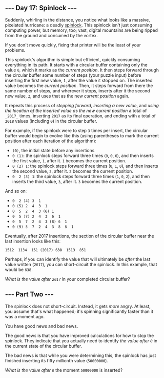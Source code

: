 ## --- Day 17: Spinlock ---

Suddenly, whirling in the distance, you notice what looks like a massive, <span title="You know, as opposed to all those non-pixelated hurricanes you see on TV.">pixelated hurricane</span>: a deadly [spinlock](https://en.wikipedia.org/wiki/Spinlock). This spinlock isn't just consuming computing power, but memory, too; vast, digital mountains are being ripped from the ground and consumed by the vortex.

If you don't move quickly, fixing that printer will be the least of your problems.

This spinlock's algorithm is simple but efficient, quickly consuming everything in its path. It starts with a circular buffer containing only the value `0`, which it marks as the _current position_. It then steps forward through the circular buffer some number of steps (your puzzle input) before inserting the first new value, `1`, after the value it stopped on. The inserted value becomes the _current position_. Then, it steps forward from there the same number of steps, and wherever it stops, inserts after it the second new value, `2`, and uses that as the new _current position_ again.

It repeats this process of _stepping forward_, _inserting a new value_, and _using the location of the inserted value as the new current position_ a total of `_2017_` times, inserting `2017` as its final operation, and ending with a total of `2018` values (including `0`) in the circular buffer.

For example, if the spinlock were to step `3` times per insert, the circular buffer would begin to evolve like this (using parentheses to mark the current position after each iteration of the algorithm):

*   `(0)`, the initial state before any insertions.
*   `0 (1)`: the spinlock steps forward three times (`0`, `0`, `0`), and then inserts the first value, `1`, after it. `1` becomes the current position.
*   `0 (2) 1`: the spinlock steps forward three times (`0`, `1`, `0`), and then inserts the second value, `2`, after it. `2` becomes the current position.
*   `0  2 (3) 1`: the spinlock steps forward three times (`1`, `0`, `2`), and then inserts the third value, `3`, after it. `3` becomes the current position.

And so on:

*   `0  2 (4) 3  1`
*   `0 (5) 2  4  3  1`
*   `0  5  2  4  3 (6) 1`
*   `0  5 (7) 2  4  3  6  1`
*   `0  5  7  2  4  3 (8) 6  1`
*   `0 (9) 5  7  2  4  3  8  6  1`

Eventually, after 2017 insertions, the section of the circular buffer near the last insertion looks like this:

    1512  1134  151 (2017) 638  1513  851

Perhaps, if you can identify the value that will ultimately be _after_ the last value written (`2017`), you can short-circuit the spinlock. In this example, that would be `638`.

_What is the value after `2017`_ in your completed circular buffer?

## --- Part Two ---

The spinlock does not short-circuit. Instead, it gets _more_ angry. At least, you assume that's what happened; it's spinning significantly faster than it was a moment ago.

You have good news and bad news.

The good news is that you have improved calculations for how to stop the spinlock. They indicate that you actually need to identify _the value after `0`_ in the current state of the circular buffer.

The bad news is that while you were determining this, the spinlock has just finished inserting its fifty millionth value (`50000000`).

_What is the value after `0`_ the moment `50000000` is inserted?